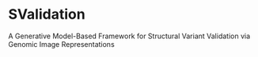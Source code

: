 # SValidation
A Generative Model-Based Framework for Structural Variant Validation via Genomic Image Representations

